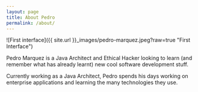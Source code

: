 ```yaml
---
layout: page
title: About Pedro
permalink: /about/
---
```


![First interface]({{ site.url }}_images/pedro-marquez.jpeg?raw=true "First Interface")

Pedro Marquez is a Java Architect and Ethical Hacker looking to learn (and remember what has already learnt) new cool software development stuff.

Currently working as a Java Architect, Pedro spends his days working on enterprise applications and learning the many technologies they use.